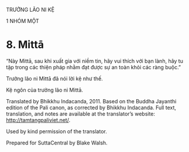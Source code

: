 TRƯỞNG LÃO NI KỆ

1 NHÓM MỘT

# 8\. Mittā

“Này Mittā, sau khi xuất gia với niềm tin, hãy vui thích với bạn lành, hãy tu tập trong các thiện pháp nhằm đạt được sự an toàn khỏi các ràng buộc.”

Trưởng lão ni Mittā đã nói lời kệ như thế.

Kệ ngôn của trưởng lão ni Mittā.

Translated by Bhikkhu Indacanda, 2011. Based on the Buddha Jayanthi edition of the Pali canon, as corrected by Bhikkhu Indacanda. Full text, translation, and notes are available at the translator’s website: http://tamtangpaliviet.net/.

Used by kind permission of the translator.

Prepared for SuttaCentral by Blake Walsh.